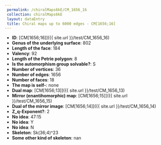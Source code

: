 ```yaml
--- 
 permalink: /chiralMaps6kE/CM_1656_16 
 collection: chiralMaps6kE
 layout: dataEntry
 title: Chiral maps up to 6000 edges - CM[1656;16]
---
```


- **ID**: [CM[1656;16]]({{ site.url }}/test/CM_1656_16)
- **Genus of the underlying surface**: 802
- **Length of the face**: 184
- **Valency**: 92
- **Length of the Petrie polygon**: 8
- **Is the automorphism group solvable?**: S
- **Number of vertices**: 36
- **Number of edges**: 1656
- **Number of faces**: 18
- **The map is self-**: none
- **Dual map**: [CM[1656;13]]({{ site.url }}/test/CM_1656_13)
- **Mirror (enantihomorphic) map**: [CM[1656;15]]({{ site.url }}/test/CM_1656_15)
- **Dual of the mirror image**: [CM[1656;14]]({{ site.url }}/test/CM_1656_14)
- **Z_q-Exponent?**: 2
- **No idea**:  47:15
- **No idea**: Y
- **No idea**: N
- **Skeleton**: Sk(36;4)^23
- **Some other kind of skeleton**: nan
